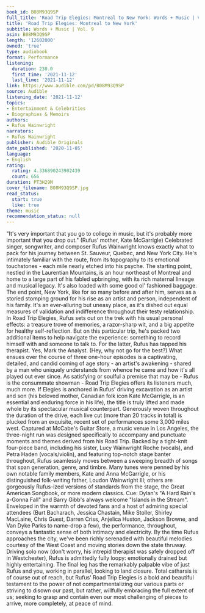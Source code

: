 ```yaml
---
book_id: B08M93Q9SP
full_title: 'Road Trip Elegies: Montreal to New York: Words + Music | Vol. 9'
title: 'Road Trip Elegies: Montreal to New York'
subtitle: Words + Music | Vol. 9
asin: B08M93Q9SP
length: '12602000'
owned: 'true'
type: audiobook
format: Performance
listening:
  duration: 230.0
  first_time: '2021-11-12'
  last_time: '2021-11-12'
link: https://www.audible.com/pd/B08M93Q9SP
source: Audible
listening_date: '2021-11-12'
topics:
- Entertainment & Celebrities
- Biographies & Memoirs
authors:
- Rufus Wainwright
narrators:
- Rufus Wainwright
publisher: Audible Originals
date_published: '2020-11-05'
language:
- English
rating:
  rating: 4.336890243902439
  count: 656
duration: PT3H29M
cover_filename: B08M93Q9SP.jpg
read_status:
  start: true
  like: true
theme: music
recommendation_status: null
---
```

"It's very important that you go to college in music, but it's probably more important that you drop out." (Rufus' mother, Kate McGarrigle)
Celebrated singer, songwriter, and composer Rufus Wainwright knows exactly what to pack for his journey between St. Sauveur, Quebec, and New York City. He's intimately familiar with the route, from its topography to its emotional touchstones - each mile nearly etched into his psyche. The starting point, nestled in the Laurentian Mountains, is an hour northeast of Montreal and home to a large part of his fabled upbringing, with its rich maternal lineage and musical legacy. It's also loaded with some good ol' fashioned baggage. The end point, New York, like for so many before and after him, serves as a storied stomping ground for his rise as an artist and person, independent of his family. It's an ever-alluring but uneasy place, as it's dished out equal measures of validation and indifference throughout their testy relationship.
In Road Trip Elegies, Rufus sets out on the trek with his usual personal effects: a treasure trove of memories, a razor-sharp wit, and a big appetite for healthy self-reflection. But on this particular trip, he's packed two additional items to help navigate the experience: something to record himself with and someone to talk to. For the latter, Rufus has tapped his therapist. Yes, Mark the Analyst. (Hey, why not go for the best?) What ensues over the course of three one-hour episodes is a captivating, detailed, and candid coming of age story - an artist's awakening - shared by a man who uniquely understands from whence he came and how it's all played out ever since. As satisfying or soulful a premise that may be - Rufus is the consummate showman - Road Trip Elegies offers its listeners much, much more.
If Elegies is anchored in Rufus' driving excavation as an artist and son (his beloved mother, Canadian folk icon Kate McGarrigle, is an essential and enduring force in his life), the title is truly lifted and made whole by its spectacular musical counterpart. Generously woven throughout the duration of the drive, each live cut (more than 20 tracks in total) is plucked from an exquisite, recent set of performances some 3,000 miles west. Captured at McCabe's Guitar Store, a music venue in Los Angeles, the three-night run was designed specifically to accompany and punctuate moments and themes derived from his Road Trip. Backed by a tight-knit four-piece band, including his sister, Lucy Wainwright Roche (vocals), and Petra Haden (vocals/violin), and featuring top-notch stage banter throughout, Rufus seamlessly moves between a sweeping breadth of songs that span generation, genre, and timbre. Many tunes were penned by his own notable family members, Kate and Anna McGarrigle, or his distinguished folk-writing father, Loudon Wainwright III; others are gorgeously Rufus-ized versions of standards from the stage, the Great American Songbook, or more modern classics. Cue: Dylan's "A Hard Rain's a-Gonna Fall" and Barry Gibb's always welcome "Islands in the Stream". Enveloped in the warmth of devoted fans and a host of admiring special attendees (Burt Bacharach, Jessica Chastain, Mike Stoller, Shirley MacLaine, Chris Guest, Darren Criss, Anjelica Huston, Jackson Browne, and Van Dyke Parks to name-drop a few), the performance, throughout, conveys a fantastic sense of both intimacy and electricity.
By the time Rufus approaches the city, we've been richly serenaded with beautiful melodies courtesy of the West Coast and moving stories down the state thruway. Driving solo now (don't worry, his intrepid therapist was safely dropped off in Westchester), Rufus is admittedly fully loopy: emotionally drained but highly entertaining. The final leg has the remarkably palpable vibe of just Rufus and you, working in parallel, looking to land closure. Total catharsis is of course out of reach, but Rufus' Road Trip Elegies is a bold and beautiful testament to the power of not compartmentalizing our various parts or striving to disown our past, but rather, willfully embracing the full extent of us; seeking to grasp and contain even our most challenging of pieces to arrive, more completely, at peace of mind.

